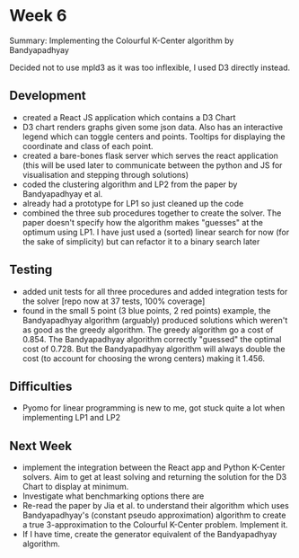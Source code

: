 # Week 6
Summary: Implementing the Colourful K-Center algorithm by Bandyapadhyay

Decided not to use mpld3 as it was too inflexible, I used D3 directly instead.

## Development
- created a React JS application which contains a D3 Chart
- D3 chart renders graphs given some json data. Also has an interactive legend which can toggle centers and points. Tooltips for displaying the coordinate and class of each point.
- created a bare-bones flask server which serves the react application (this will be used later to communicate between the python and JS for visualisation and stepping through solutions)
- coded the clustering algorithm and LP2 from the paper by Bandyapadhyay et al.
- already had a prototype for LP1 so just cleaned up the code
- combined the three sub procedures together to create the solver. The paper doesn't specify how the algorithm makes "guesses" at the optimum using LP1. I have just used a (sorted) linear search for now (for the sake of simplicity) but can refactor it to a binary search later

## Testing
- added unit tests for all three procedures and added integration tests for the solver [repo now at 37 tests, 100% coverage]
- found in the small 5 point (3 blue points, 2 red points) example, the Bandyapadhyay algorithm (arguably) produced solutions
which weren't as good as the greedy algorithm. The greedy algorithm go a cost of 0.854. The Bandyapadhyay algorithm correctly "guessed" the optimal cost of 0.728. But the Bandyapadhyay algorithm will always double the cost (to account for choosing the wrong centers) making it 1.456.

## Difficulties
- Pyomo for linear programming is new to me, got stuck quite a lot when implementing LP1 and LP2

## Next Week
- implement the integration between the React app and Python K-Center solvers. Aim to get at least solving and returning the solution for the D3 Chart to display at minimum.
- Investigate what benchmarking options there are
- Re-read the paper by Jia et al. to understand their algorithm which uses Bandyapadhyay's (constant pseudo approximation) algorithm to create a true 3-approximation to the Colourful K-Center problem. Implement it.
- If I have time, create the generator equivalent of the Bandyapadhyay algorithm.